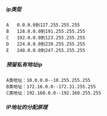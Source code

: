 ##### ip类型
    A	0.0.0.0到127.255.255.255
    B	128.0.0.0到191.255.255.255
    C	192.0.0.0到123.255.255.255
    D	224.0.0.0到239.255.255.255
    E	240.0.0.0到247.255.255.255

##### 预留私有地址ip
    A类地址：10.0.0.0--10.255.255.255
    B类地址：172.16.0.0--172.31.255.255
    C类地址：192.168.0.0--192.168.255.255

##### IP地址的分配原理
